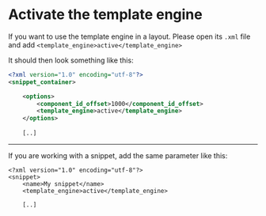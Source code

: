 # Activate the template engine

If you want to use the template engine in a layout. Please open its `.xml` file and add 
`<template_engine>active</template_engine>` 

It should then look something like this: 

```xml
<?xml version="1.0" encoding="utf-8"?>
<snippet_container>

	<options>
		<component_id_offset>1000</component_id_offset>
		<template_engine>active</template_engine>
	</options>
	
	[..]
```

---

If you are working with a snippet, add the same parameter like this:

```
<?xml version="1.0" encoding="utf-8"?>
<snippet>
	<name>My snippet</name>
	<template_engine>active</template_engine>

	[..]
```

